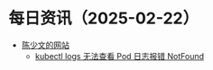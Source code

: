 ﻿# 每日资讯（2025-02-22）

- [陈少文的网站](https://www.chenshaowen.com/atom.xml)
  - [kubectl logs 无法查看 Pod 日志报错 NotFound](https://www.chenshaowen.com/blog/kubectl-logs-not-found-error.html)
